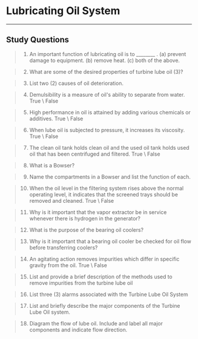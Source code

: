 # Lubricating Oil System

---
## Study Questions

>1. An important function of lubricating oil is to ________ .
>(a) prevent damage to equipment.
>(b) remove heat.
>(c) both of the above.

>2. What are some of the desired properties of turbine lube oil (3)?

>3. List two (2) causes of oil deterioration.

>4. Demulsibility is a measure of oil's ability to separate from water. True \ False

>5. High performance in oil is attained by adding various chemicals or additives. True \ False

>6. When lube oil is subjected to pressure, it increases its viscosity. True \ False

>7. The clean oil tank holds clean oil and the used oil tank holds used oil that has been centrifuged and filtered. True \ False

>8. What is a Bowser?

>9. Name the compartments in a Bowser and list the function of each.

>10. When the oil level in the filtering system rises above the normal operating level, it indicates that the screened trays should be removed and cleaned. True \ False

>11. Why is it important that the vapor extractor be in service whenever there is hydrogen in the generator?

>12. What is the purpose of the bearing oil coolers?

>13. Why is it important that a bearing oil cooler be checked for oil flow before transferring coolers?

>14. An agitating action removes impurities which differ in specific gravity from the oil. True \ False

>15. List and provide a brief description of the methods used to remove impurities from the turbine lube oil

>16. List three (3) alarms associated with the Turbine Lube Oil System

>17. List and briefly describe the major components of the Turbine Lube Oil system.

>18. Diagram the flow of lube oil. Include and label all major components and indicate flow direction.